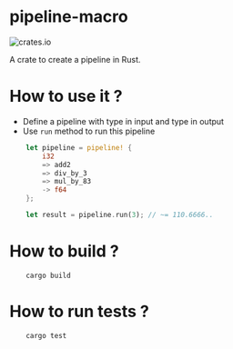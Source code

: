 pipeline-macro
==============

![crates.io](https://img.shields.io/crates/v/pipeline-macro.svg)

A crate to create a pipeline in Rust.


# How to use it ?

* Define a pipeline with type in input and type in output
* Use `run` method to run this pipeline

```rust
    let pipeline = pipeline! {
        i32
        => add2
        => div_by_3
        => mul_by_83
        -> f64
    };

    let result = pipeline.run(3); // ~= 110.6666..
```



# How to build ?
```
    cargo build
```



# How to run tests ?
```
    cargo test
```

